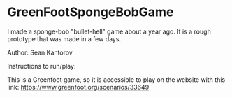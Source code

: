 # GreenFootSpongeBobGame
I made a sponge-bob "bullet-hell" game about a year ago. It is a rough prototype that was made in a few days.

Author: Sean Kantorov

Instructions to run/play:

This is a Greenfoot game, so it is accessible to play on the website with this link: https://www.greenfoot.org/scenarios/33649